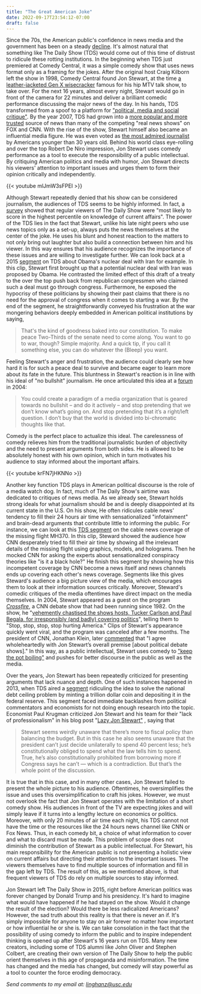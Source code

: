 ```yaml
---
title: "The Great American Joke"
date: 2022-09-17T23:54:12-07:00
draft: false
---
```


Since the 70s, the American public's confidence in news media and the government has been on a steady [decline](https://www.taylorfrancis.com/chapters/edit/10.4324/9780203942291-22/daily-show-attitudes-toward-news-media-jonathan-morris-jody-baumgartner). It's almost natural that something like The Daily Show (TDS) would come out of this time of distrust to ridicule these rotting institutions. In the beginning when TDS just premiered at Comedy Central, it was a simple comedy show that uses news format only as a framing for the jokes. After the original host Craig Kilborn left the show in 1998, Comedy Central found Jon Stewart, at the time [a leather-jacketed Gen X wisecracker](https://www.newyorker.com/magazine/2015/02/23/late-nights) famous for his hip MTV talk show, to take over. For the next 16 years, almost every night, Stewart would go in front of the camera for 22 minutes and deliver a brilliant comedic performance discussing the major news of the day. In his hands, TDS transformed from a spoof to a platform for ["political, media and social critique"](https://www.pewresearch.org/journalism/2008/05/08/journalism-satire-or-just-laughs-the-daily-show-with-jon-stewart-examined/). By the year 2007, TDS had grown into a [more popular and more trusted](https://www.pewresearch.org/journalism/2008/05/08/journalism-satire-or-just-laughs-the-daily-show-with-jon-stewart-examined/) source of news than many of the competing "real news shows" on FOX and CNN. With the rise of the show, Stewart himself also became an influential media figure. He was even voted as [the most admired journalist](https://www.pewresearch.org/politics/2007/03/08/todays-journalists-less-prominent/) by Americans younger than 30 years old. Behind his world class eye-rolling and over the top Robert De Niro impression, Jon Stewart uses comedy performance as a tool to execute the responsibility of a public intellectual. By critiquing American politics and media with humor, Jon Stewart directs his viewers' attention to important issues and urges them to form their opinion critically and independently. 

{{< youtube mlJmW3sFPEI >}}

Although Stewart repeatedly denied that his show can be considered journalism, the audiences of TDS seems to be highly informed. In fact, a [survey](https://www.pewresearch.org/politics/2007/04/15/public-knowledge-of-current-affairs-little-changed-by-news-and-information-revolutions/) showed that regular viewers of The Daily Show were "most likely to score in the highest percentile on knowledge of current affairs". The power of the TDS lies in the fact that Stewart, unlike his late night peers who use news topics only as a set-up, always puts the news themselves at the center of the joke. He uses his blunt and honest reaction to the matters to not only bring out laughter but also build a connection between him and his viewer. In this way ensures that his audience recognizes the importance of these issues and are willing to investigate further. We can look back at a 2015 [segment](https://www.youtube.com/watch?v=mlJmW3sFPEI) on TDS about Obama's nuclear deal with Iran for example. In this clip, Stewart first brought up that a potential nuclear deal with Iran was proposed by Obama. He contrasted the limited effect of this draft of a treaty to the over the top push back from republican congressmen who claimed such a deal must go through congress. Furthermore, he exposed the hypocrisy of these politicians by showing their past claims that there is no need for the approval of congress when it comes to starting a war. By the end of the segment, he straightforwardly conveyed his frustration at the war mongering behaviors deeply embedded in American political institutions by saying,

> That's the kind of goodness baked into our constitution. To make peace Two-Thirds of the senate need to come along. You want to go to war, though? Simple majority. And a quick tip, if you call it something else, you can do whatever the (Bleep) you want.

Feeling Stewart's anger and frustration, the audience could clearly see how hard it is for such a peace deal to survive and became eager to learn more about its fate in the future. This bluntness in Stewart's reaction is in line with his ideal of "no bullshit" journalism. He once articulated this idea at a [forum](https://books.google.com/books?id=s5OzDwAAQBAJ&pg=PA63&lpg=PA63) in 2004:

> You could create a paradigm of a media organization that is geared towards no bullshit – and do it actively – and stop pretending that we don’t know what’s going on. And stop pretending that it’s a right/left question. I don’t buy that the world is divided into bi-chromatic thoughts like that.

Comedy is the perfect place to actualize this ideal. The carelessness of comedy relieves him from the traditional journalistic burden of objectivity and the need to present arguments from both sides. He is allowed to be absolutely honest with his own opinion, which in turn motivates his audience to stay informed about the important affairs.

{{< youtube krFN7jHKNNo >}}

Another key function TDS plays in American political discourse is the role of a media watch dog. In fact, much of The Daily Show's airtime was dedicated to critiques of news media. As we already see, Stewart holds strong ideals for what journalism should be and is deeply disappointed at its current state in the U.S. On his show, He often ridicules cable news' tendency to fill their 24 hours air time with sensationalized "infotainment" and brain-dead arguments that contribute little to informing the public. For instance, we can look at this [TDS segment](https://www.youtube.com/watch?v=krFN7jHKNNo) on the cable news coverage of the missing flight MH370. In this clip, Steward showed the audience how CNN desperately tried to fill their air time by showing all the irrelevant details of the missing flight using graphics, models, and holograms. Then he mocked CNN for asking the experts  about sensationalized conspiracy theories like "is it a black hole?" He finish this segment by showing how this incompetent coverage by CNN become a news itself and news channels ends up covering each other's news coverage. Segments like this gives Steward's audience a big picture view of the media, which encourages them to look at their information sources critically. Moreover, Steward's comedic critiques of the media oftentimes have direct impact on the media themselves. In 2004, Stewart appeared as a guest on the program *[Crossfire](https://www.youtube.com/watch?v=aFQFB5YpDZE)*, a CNN debate show that had been running since 1982. On the show, he "[vehemently chastised the shows hosts, Tucker Carlson and Paul Begala, for irresponsibly (and badly) covering politics](https://www.taylorfrancis.com/chapters/edit/10.4324/9780203942291-22/daily-show-attitudes-toward-news-media-jonathan-morris-jody-baumgartner)", telling them to "Stop, stop, stop, stop hurting America." Clips of Stewart's appearance quickly went viral, and the program was canceled after a few months. The president of CNN, Jonathan Klein, later [commented](https://www.nytimes.com/2005/01/06/business/media/cnn-will-cancel-crossfire-and-cut-ties-to-commentator.html) that "I agree wholeheartedly with Jon Stewart’s overall premise [about political debate shows]." In this way, as a public intellectual, Stewart uses comedy to ["keep the pot boiling"](http://www.stephenmack.com/blog/archives/2012/08/are_public_inte.html) and pushes for better discourse in the public as well as the media.

Over the years, Jon Stewart has been repeatedly criticized for presenting arguments that lack nuance and depth. One of such instances happened in 2013, when TDS aired a [segment](https://www.cc.com/video/t24pv8/the-daily-show-with-jon-stewart-the-trillion-dollar-coin) ridiculing the idea to solve the national debt ceiling problem by minting a trillion dollar coin and depositing it in the federal reserve. This segment faced immediate backlashes from political commentators and economists for not doing enough research into the topic. Economist Paul Krugman criticized Jon Stewart and his team for their "lack of professionalism" in his blog post "[Lazy Jon Stewart"](https://archive.nytimes.com/krugman.blogs.nytimes.com/2013/01/12/lazy-jon-stewart/?searchResultPosition=1) , saying that 
> Stewart seems weirdly unaware that there’s more to fiscal policy than balancing the budget. But in this case he also seems unaware that the president can’t just decide unilaterally to spend 40 percent less; he’s constitutionally obliged to spend what the law tells him to spend. True, he’s also constitutionally prohibited from borrowing more if Congress says he can’t — which is a contradiction. But that’s the whole point of the discussion.

It is true that in this case, and in many other cases, Jon Stewart failed to present the whole picture to his audience. Oftentimes, he oversimplifies the issue and uses this oversimplification to craft his jokes. However, we must not overlook the fact that Jon Stewart operates with the limitation of a short comedy show.  His audiences in front of the TV are expecting jokes and will simply leave if it turns into a lengthy lecture on economics or politics. Moreover, with only 20 minutes of air time each night, his TDS cannot not have the time or the resources like the 24 hours news channel like CNN or Fox News. Thus, in each comedy bit, a choice of what information to cover and what to discard must be made. This problem of scope does not diminish the contribution of Stewart as a public intellectual. For Stewart, his main responsibility for the American public is not presenting a holistic view on current affairs but directing their attention to the  important issues. The viewers themselves have to find multiple sources of information and fill in the gap left by TDS. The result of this, as we mentioned above,  is that frequent viewers of TDS do rely on multiple sources to stay informed. 

Jon Stewart left The Daily Show in 2015, right before American politics was forever changed by Donald Trump and his presidency. It's hard to imagine what would have happened if he had stayed on the show. Would it change the result of the election? Would there be less radicalized Americans? However, the sad truth about this reality is that there is never an if. It's simply impossible for anyone to stay on air forever no matter how important or how influential he or she is. We can take consolation in the fact that the possibility of using comedy to inform the public and to inspire independent thinking is opened up after Stewart's 16 years run on TDS. Many new creators, including some of TDS alumni like John Oliver and Stephen Colbert, are creating their own version of The Daily Show to help the public orient themselves in this age of propaganda and misinformation. The time has changed and the media has changed, but comedy will stay powerful as a tool to counter the force eroding democracy.

*Send comments to my email at: linghanz@usc.edu*